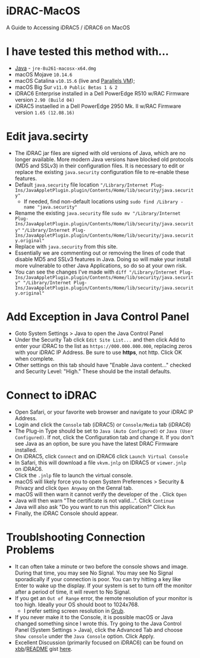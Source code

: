 # iDRAC-MacOS
A Guide to Accessing iDRAC5 / iDRAC6 on MacOS

# I have tested this method with...
* [Java](https://www.java.com/en/download/mac_download.jsp) -  `jre-8u261-macosx-x64.dmg`
* macOS Mojave `10.14.6`
* macOS Catalina `v10.15.6` (live and [Parallels VM](https://www.parallels.com/products/desktop/pro/));
* macOS Big Sur `v11.0 Public Betas 1 & 2`
* iDRAC6 Enterprise installed in a Dell PowerEdge R510 w/RAC Firmware version `2.90 (Build 04)` 
* iDRAC5 instaelled in a Dell PowerEdge 2950 Mk. II w/RAC Firmware version `1.65 (12.08.16)`

# Edit java.secirty
* The iDRAC jar files are signed with old versions of Java, which are no longer available. More modern Java versions have blocked old protocols (MD5 and SSLv3) in their configuration files. It is necessary to edit or replace the existing `java.security` configuration file to re-enable these features.
* Default `java.security` file location `"/Library/Internet Plug-Ins/JavaAppletPlugin.plugin/Contents/Home/lib/security/java.security"`
  * If needed, find non-default locations using `sudo find /Library -name "java.security"`
* Rename the existing `java.security` file `sudo mv "/Library/Internet Plug-Ins/JavaAppletPlugin.plugin/Contents/Home/lib/security/java.security"` `"/Library/Internet Plug-Ins/JavaAppletPlugin.plugin/Contents/Home/lib/security/java.security.original"`
* Replace with `java.security` from this site.
* Essentially we are commenting out or removing the lines of code that disable MD5 and SSLv3 features in Java. Doing so will make your install more vulnerable to other Java Applications, so do so at your own risk.
* You can see the changes I've made with `diff "/Library/Internet Plug-Ins/JavaAppletPlugin.plugin/Contents/Home/lib/security/java.security" "/Library/Internet Plug-Ins/JavaAppletPlugin.plugin/Contents/Home/lib/security/java.security.original"`

# Add Exception in Java Control Panel
* Goto System Settings > Java to open the Java Control Panel
* Under the Security Tab click `Edit Site List...` and then click Add to enter your iDRAC to the list as `https://000.000.000.000`, replacing zeros with your iDRAC IP Address. Be sure to use **https**, not http. Click OK when complete.
* Other settings on this tab should have "Enable Java content..." checked and Security Level: "High." These should be the install defaults.

# Connect to iDRAC
* Open Safari, or your favorite web browser and navigate to your iDRAC IP Address.
* Login and click the `Console` tab (iDRAC5) or `Console/Media` tab (iDRAC6)
* The Plug-in Type should be set to `Java (Auto Configured)` or `Java (User Configured)`. If not, click the Configuration tab and change it. If you don't see Java as an option, be sure you have the latest DRAC Firmware installed.
* On iDRAC5, click `Connect` and on iDRAC6 click `Launch Virtual Console`
* In Safari, this will download a file `vkvm.jnlp` on IDRAC5 or `viewer.jnlp` on iDRAC6.
* Click the `.jnlp` file to launch the virtual console.
* macOS will likely force you to open System Preferences > Security & Privacy and click `Open Anyway` on the Genral tab.
* macOS will then warn it cannot verify the developer of the <filename>. Click `Open`
* Java will then warn "The certificate is not valid...". Click `Continue`
* Java will also ask "Do you want to run this application?" Click `Run`
* Finally, the iDRAC Console should appear.

# Troublshooting Connection Problems
* It can often take a minute or two before the console shows and image. During that time, you may see No Signal. You may see No Signal sporadically if your connection is poor. You can try hitting a key like Enter to wake up the display. If your system is set to turn off the monitor after a period of time, it will revert to No Signal.
* If you get an `Out of Range` error, the remote resolution of your monitor is too high. Ideally your OS should boot to 1024x768.
  * I prefer setting screen resolution in [Grub](https://askubuntu.com/questions/54067/how-do-i-safely-change-grub2-screen-resolution).
* If you never make it to the Console, it is possible macOS or Java changed something since I wrote this. Try going to the Java Control Panel (System Settings > Java), click the Advanced Tab and choose `Show console` under the `Java Console` option. Click Apply.
* Excellent Discussion (primarily focused on iDRAC6) can be found on [xbb](https://gist.github.com/xbb)/[README](https://gist.github.com/xbb/4fd651c2493ad9284dbcb827dc8886d6) gist [here](https://gist.github.com/xbb/4fd651c2493ad9284dbcb827dc8886d6).